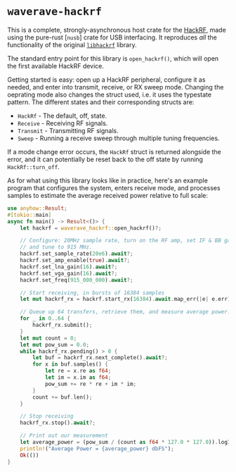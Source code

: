 # `waverave-hackrf`

This is a complete, strongly-asynchronous host crate for the [HackRF][hackrf],
made using the pure-rust [`nusb`] crate for USB interfacing. It reproduces *all* 
the functionality of the original [`libhackrf`][libhackrf] library.

[hackrf]: https://greatscottgadgets.com/hackrf/one/
[libhackrf]: https://github.com/greatscottgadgets/hackrf/tree/master/host

The standard entry point for this library is `open_hackrf()`, which will open
the first available HackRF device.

Getting started is easy: open up a HackRF peripheral, configure it as needed,
and enter into transmit, receive, or RX sweep mode. Changing the oeprating mode
also changes the struct used, i.e. it uses the typestate pattern. The different
states and their corresponding structs are:

- `HackRf` - The default, off, state.
- `Receive` - Receiving RF signals.
- `Transmit` - Transmitting RF signals.
- `Sweep` - Running a receive sweep through multiple tuning frequencies.

If a mode change error occurs, the `HackRf` struct is returned alongside the
error, and it can potentially be reset back to the off state by running
`HackRf::turn_off`.

As for what using this library looks like in practice, here's an example program
that configures the system, enters receive mode, and processes samples to
estimate the average received power relative to full scale:

```rust
use anyhow::Result;
#[tokio::main]
async fn main() -> Result<()> {
    let hackrf = waverave_hackrf::open_hackrf()?;

    // Configure: 20MHz sample rate, turn on the RF amp, set IF & BB gains to 16 dB,
    // and tune to 915 MHz.
    hackrf.set_sample_rate(20e6).await?;
    hackrf.set_amp_enable(true).await?;
    hackrf.set_lna_gain(16).await?;
    hackrf.set_vga_gain(16).await?;
    hackrf.set_freq(915_000_000).await?;

    // Start receiving, in bursts of 16384 samples
    let mut hackrf_rx = hackrf.start_rx(16384).await.map_err(|e| e.err)?;

    // Queue up 64 transfers, retrieve them, and measure average power.
    for _ in 0..64 {
        hackrf_rx.submit();
    }
    let mut count = 0;
    let mut pow_sum = 0.0;
    while hackrf_rx.pending() > 0 {
        let buf = hackrf_rx.next_complete().await?;
        for x in buf.samples() {
            let re = x.re as f64;
            let im = x.im as f64;
            pow_sum += re * re + im * im;
        }
        count += buf.len();
    }

    // Stop receiving
    hackrf_rx.stop().await?;

    // Print out our measurement
    let average_power = (pow_sum / (count as f64 * 127.0 * 127.0)).log10() * 10.;
    println!("Average Power = {average_power} dbFS");
    Ok(())
}

```
